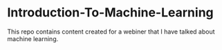 # Introduction-To-Machine-Learning
This repo contains content created for a webiner that I have talked about machine learning.

